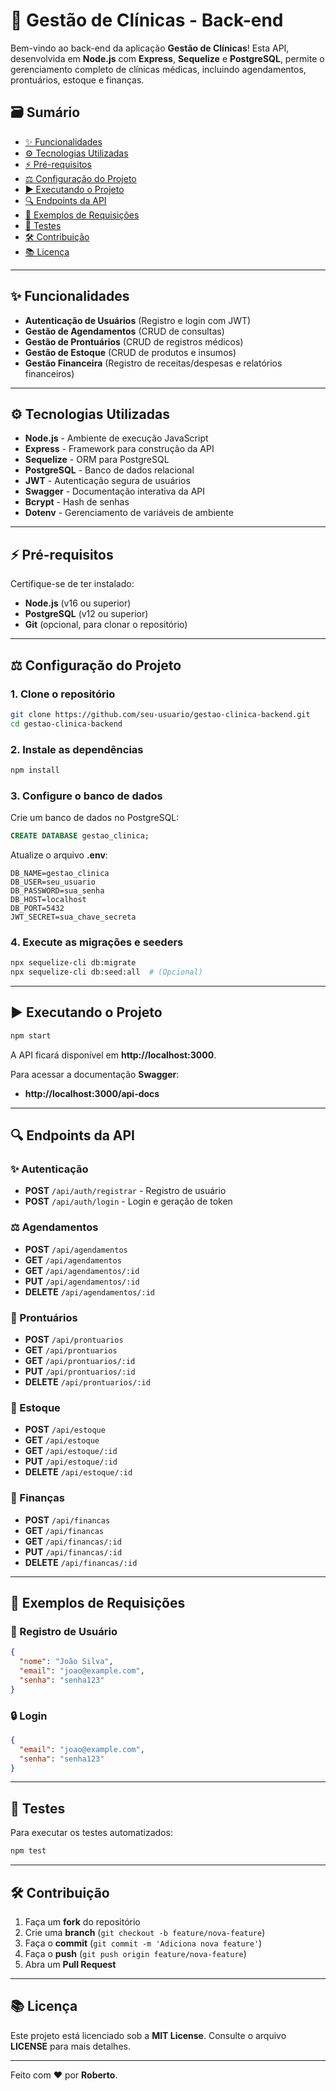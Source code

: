 # 🏥 Gestão de Clínicas - Back-end

Bem-vindo ao back-end da aplicação **Gestão de Clínicas**!
Esta API, desenvolvida em **Node.js** com **Express**, **Sequelize** e **PostgreSQL**, permite o gerenciamento completo de clínicas médicas, incluindo agendamentos, prontuários, estoque e finanças.

## 🗃️ Sumário
- [✨ Funcionalidades](#-funcionalidades)
- [⚙️ Tecnologias Utilizadas](#-tecnologias-utilizadas)
- [⚡ Pré-requisitos](#-pré-requisitos)
- [⚖️ Configuração do Projeto](#-configuração-do-projeto)
- [▶️ Executando o Projeto](#-executando-o-projeto)
- [🔍 Endpoints da API](#-endpoints-da-api)
- [📃 Exemplos de Requisições](#-exemplos-de-requisições)
- [🌟 Testes](#-testes)
- [🛠️ Contribuição](#-contribuição)
- [📚 Licença](#-licença)

---

## ✨ Funcionalidades
- **Autenticação de Usuários** (Registro e login com JWT)
- **Gestão de Agendamentos** (CRUD de consultas)
- **Gestão de Prontuários** (CRUD de registros médicos)
- **Gestão de Estoque** (CRUD de produtos e insumos)
- **Gestão Financeira** (Registro de receitas/despesas e relatórios financeiros)

---

## ⚙️ Tecnologias Utilizadas
- **Node.js** - Ambiente de execução JavaScript
- **Express** - Framework para construção da API
- **Sequelize** - ORM para PostgreSQL
- **PostgreSQL** - Banco de dados relacional
- **JWT** - Autenticação segura de usuários
- **Swagger** - Documentação interativa da API
- **Bcrypt** - Hash de senhas
- **Dotenv** - Gerenciamento de variáveis de ambiente

---

## ⚡ Pré-requisitos
Certifique-se de ter instalado:
- **Node.js** (v16 ou superior)
- **PostgreSQL** (v12 ou superior)
- **Git** (opcional, para clonar o repositório)

---

## ⚖️ Configuração do Projeto

### 1. Clone o repositório
```bash
git clone https://github.com/seu-usuario/gestao-clinica-backend.git
cd gestao-clinica-backend
```

### 2. Instale as dependências
```bash
npm install
```

### 3. Configure o banco de dados
Crie um banco de dados no PostgreSQL:
```sql
CREATE DATABASE gestao_clinica;
```
Atualize o arquivo **.env**:
```env
DB_NAME=gestao_clinica
DB_USER=seu_usuario
DB_PASSWORD=sua_senha
DB_HOST=localhost
DB_PORT=5432
JWT_SECRET=sua_chave_secreta
```

### 4. Execute as migrações e seeders
```bash
npx sequelize-cli db:migrate
npx sequelize-cli db:seed:all  # (Opcional)
```

---

## ▶️ Executando o Projeto
```bash
npm start
```
A API ficará disponível em **http://localhost:3000**.

Para acessar a documentação **Swagger**:
- **http://localhost:3000/api-docs**

---

## 🔍 Endpoints da API

### ✨ Autenticação
- **POST** `/api/auth/registrar` - Registro de usuário
- **POST** `/api/auth/login` - Login e geração de token

### ⚖️ Agendamentos
- **POST** `/api/agendamentos`
- **GET** `/api/agendamentos`
- **GET** `/api/agendamentos/:id`
- **PUT** `/api/agendamentos/:id`
- **DELETE** `/api/agendamentos/:id`

### 💼 Prontuários
- **POST** `/api/prontuarios`
- **GET** `/api/prontuarios`
- **GET** `/api/prontuarios/:id`
- **PUT** `/api/prontuarios/:id`
- **DELETE** `/api/prontuarios/:id`

### 💊 Estoque
- **POST** `/api/estoque`
- **GET** `/api/estoque`
- **GET** `/api/estoque/:id`
- **PUT** `/api/estoque/:id`
- **DELETE** `/api/estoque/:id`

### 💸 Finanças
- **POST** `/api/financas`
- **GET** `/api/financas`
- **GET** `/api/financas/:id`
- **PUT** `/api/financas/:id`
- **DELETE** `/api/financas/:id`

---

## 📃 Exemplos de Requisições
### 👤 Registro de Usuário
```json
{
  "nome": "João Silva",
  "email": "joao@example.com",
  "senha": "senha123"
}
```

### 🔒 Login
```json
{
  "email": "joao@example.com",
  "senha": "senha123"
}
```

---

## 🌟 Testes
Para executar os testes automatizados:
```bash
npm test
```

---

## 🛠️ Contribuição
1. Faça um **fork** do repositório
2. Crie uma **branch** (`git checkout -b feature/nova-feature`)
3. Faça o **commit** (`git commit -m 'Adiciona nova feature'`)
4. Faça o **push** (`git push origin feature/nova-feature`)
5. Abra um **Pull Request**

---

## 📚 Licença
Este projeto está licenciado sob a **MIT License**. Consulte o arquivo **LICENSE** para mais detalhes.

---

Feito com ❤️ por **Roberto**.
